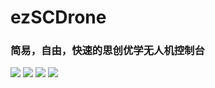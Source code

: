# ezSCDrone

### 简易，自由，快速的思创优学无人机控制台

![](https://img.shields.io/badge/ezSCDrone-1.0.7-9cf) ![](https://img.shields.io/badge/SCCoreAPI-1.0.0-9cf) ![](https://img.shields.io/badge/buildID-07-9cf) ![](https://img.shields.io/badge/lastBuild-success-success) 

